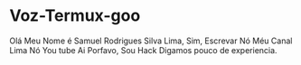 # Voz-Termux-goo
Olá Meu Nome é Samuel Rodrigues Silva Lima, Sim, Escrevar Nó Méu Canal Lima Nó You tube Ai Porfavo, Sou Hack Digamos pouco de experiencia.
